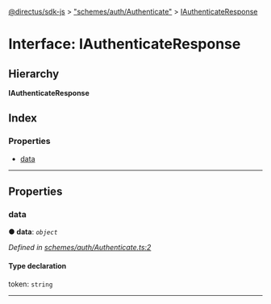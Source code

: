 [@directus/sdk-js](../README.md) > ["schemes/auth/Authenticate"](../modules/_schemes_auth_authenticate_.md) > [IAuthenticateResponse](../interfaces/_schemes_auth_authenticate_.iauthenticateresponse.md)

# Interface: IAuthenticateResponse

## Hierarchy

**IAuthenticateResponse**

## Index

### Properties

* [data](_schemes_auth_authenticate_.iauthenticateresponse.md#data)

---

## Properties

<a id="data"></a>

###  data

**● data**: *`object`*

*Defined in [schemes/auth/Authenticate.ts:2](https://github.com/janbiasi/sdk-js/blob/0ae3664/src/schemes/auth/Authenticate.ts#L2)*

#### Type declaration

 token: `string`

___

